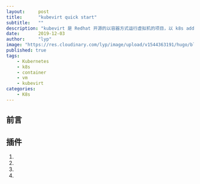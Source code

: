```yaml
---
layout:     post 
title:      "kubevirt quick start"
subtitle:   ""
description: "kubevirt 是 Redhat 开源的以容器方式运行虚拟机的项目，以 k8s add-on方式，利用 k8s CRD 为增加资源类型VirtualMachineInstance（VMI）， 使用容器的image registry去创建虚拟机并提供VM生命周期管理。"
date:       2019-12-03
author:     "lyp"
image: "https://res.cloudinary.com/lyp/image/upload/v1544363191/hugo/blog.github.io/743a4e9227e1f14cb24a1eb6db29e183.jpg"
published: true
tags:
    - Kubernetes
    - k8s
    - container
    - vm
    - kubevirt
categories: 
    - K8s
---
```


## 前言


## 插件


1. 
2. 
3. 
4. 

